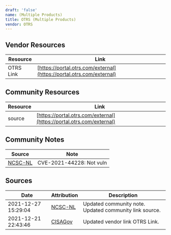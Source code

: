 ```yaml
---
draft: 'false'
name: (Multiple Products)
title: OTRS (Multiple Products)
vendor: OTRS
---
```


## Vendor Resources
| Resource | Link |
| --- | --- |
| OTRS Link | [https://portal.otrs.com/external](https://portal.otrs.com/external) |

## Community Resources
| Resource | Link |
| --- | --- |
| source | [https://portal.otrs.com/external](https://portal.otrs.com/external) |

## Community Notes
| Source | Note |
| --- | --- |
| [NCSC-NL](https://github.com/NCSC-NL/log4shell/blob/main/software/README.md) | CVE-2021-44228: Not vuln </ul> |

## Sources
| Date | Attribution | Description |
| --- | --- | --- |
| 2021-12-27 15:29:04 | [NCSC-NL](https://github.com/NCSC-NL/log4shell/blob/main/software/README.md) | Updated community note. Updated community link source.  |
| 2021-12-21 22:43:46 | [CISAGov](https://raw.githubusercontent.com/cisagov/log4j-affected-db/develop/README.md) | Updated vendor link OTRS Link.  |

